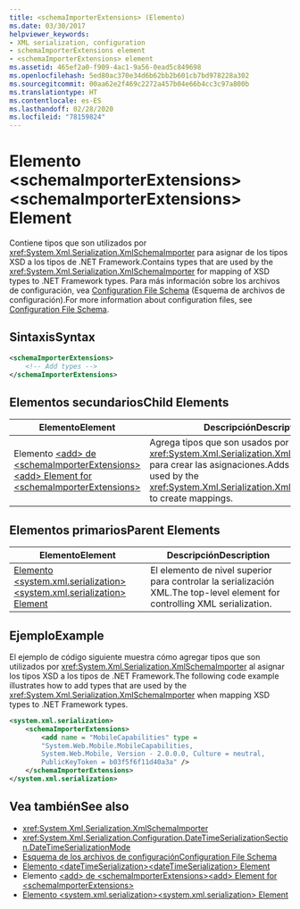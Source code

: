 ```yaml
---
title: <schemaImporterExtensions> (Elemento)
ms.date: 03/30/2017
helpviewer_keywords:
- XML serialization, configuration
- schemaImporterExtensions element
- <schemaImporterExtensions> element
ms.assetid: 465ef2a0-f909-4ac1-9a56-0ead5c849698
ms.openlocfilehash: 5ed80ac370e34d6b62bb2b601cb7bd978228a302
ms.sourcegitcommit: 00aa62e2f469c2272a457b04e66b4cc3c97a800b
ms.translationtype: HT
ms.contentlocale: es-ES
ms.lasthandoff: 02/28/2020
ms.locfileid: "78159824"
---
```

# <a name="schemaimporterextensions-element"></a><span data-ttu-id="c1496-102">Elemento \<schemaImporterExtensions></span><span class="sxs-lookup"><span data-stu-id="c1496-102">\<schemaImporterExtensions> Element</span></span>
<span data-ttu-id="c1496-103">Contiene tipos que son utilizados por <xref:System.Xml.Serialization.XmlSchemaImporter> para asignar de los tipos XSD a los tipos de .NET Framework.</span><span class="sxs-lookup"><span data-stu-id="c1496-103">Contains types that are used by the <xref:System.Xml.Serialization.XmlSchemaImporter> for mapping of XSD types to .NET Framework types.</span></span> <span data-ttu-id="c1496-104">Para más información sobre los archivos de configuración, vea [Configuration File Schema](../../../docs/framework/configure-apps/file-schema/index.md) (Esquema de archivos de configuración).</span><span class="sxs-lookup"><span data-stu-id="c1496-104">For more information about configuration files, see [Configuration File Schema](../../../docs/framework/configure-apps/file-schema/index.md).</span></span>  
  
## <a name="syntax"></a><span data-ttu-id="c1496-105">Sintaxis</span><span class="sxs-lookup"><span data-stu-id="c1496-105">Syntax</span></span>  
  
```xml  
<schemaImporterExtensions>  
    <!-- Add types -->  
</schemaImporterExtensions>  
```  
  
## <a name="child-elements"></a><span data-ttu-id="c1496-106">Elementos secundarios</span><span class="sxs-lookup"><span data-stu-id="c1496-106">Child Elements</span></span>  
  
|<span data-ttu-id="c1496-107">Elemento</span><span class="sxs-lookup"><span data-stu-id="c1496-107">Element</span></span>|<span data-ttu-id="c1496-108">Descripción</span><span class="sxs-lookup"><span data-stu-id="c1496-108">Description</span></span>|  
|-------------|-----------------|  
|<span data-ttu-id="c1496-109">Elemento [\<add> de \<schemaImporterExtensions>](../../../docs/standard/serialization/add-element-for-schemaimporterextensions.md)</span><span class="sxs-lookup"><span data-stu-id="c1496-109">[\<add> Element for \<schemaImporterExtensions>](../../../docs/standard/serialization/add-element-for-schemaimporterextensions.md)</span></span>|<span data-ttu-id="c1496-110">Agrega tipos que son usados por <xref:System.Xml.Serialization.XmlSchemaImporter> para crear las asignaciones.</span><span class="sxs-lookup"><span data-stu-id="c1496-110">Adds types that are used by the <xref:System.Xml.Serialization.XmlSchemaImporter> to create mappings.</span></span>|  
  
## <a name="parent-elements"></a><span data-ttu-id="c1496-111">Elementos primarios</span><span class="sxs-lookup"><span data-stu-id="c1496-111">Parent Elements</span></span>  
  
|<span data-ttu-id="c1496-112">Elemento</span><span class="sxs-lookup"><span data-stu-id="c1496-112">Element</span></span>|<span data-ttu-id="c1496-113">Descripción</span><span class="sxs-lookup"><span data-stu-id="c1496-113">Description</span></span>|  
|-------------|-----------------|  
|[<span data-ttu-id="c1496-114">Elemento \<system.xml.serialization></span><span class="sxs-lookup"><span data-stu-id="c1496-114">\<system.xml.serialization> Element</span></span>](../../../docs/standard/serialization/system-xml-serialization-element.md)|<span data-ttu-id="c1496-115">El elemento de nivel superior para controlar la serialización XML.</span><span class="sxs-lookup"><span data-stu-id="c1496-115">The top-level element for controlling XML serialization.</span></span>|  
  
## <a name="example"></a><span data-ttu-id="c1496-116">Ejemplo</span><span class="sxs-lookup"><span data-stu-id="c1496-116">Example</span></span>  
 <span data-ttu-id="c1496-117">El ejemplo de código siguiente muestra cómo agregar tipos que son utilizados por <xref:System.Xml.Serialization.XmlSchemaImporter> al asignar los tipos XSD a los tipos de .NET Framework.</span><span class="sxs-lookup"><span data-stu-id="c1496-117">The following code example illustrates how to add types that are used by the <xref:System.Xml.Serialization.XmlSchemaImporter> when mapping XSD types to .NET Framework types.</span></span>  
  
```xml  
<system.xml.serialization>  
    <schemaImporterExtensions>  
        <add name = "MobileCapabilities" type =
        "System.Web.Mobile.MobileCapabilities,
        System.Web.Mobile, Version - 2.0.0.0, Culture = neutral,
        PublicKeyToken = b03f5f6f11d40a3a" />  
    </schemaImporterExtensions>  
</system.xml.serialization>  
```  
  
## <a name="see-also"></a><span data-ttu-id="c1496-118">Vea también</span><span class="sxs-lookup"><span data-stu-id="c1496-118">See also</span></span>

- <xref:System.Xml.Serialization.XmlSchemaImporter>
- <xref:System.Xml.Serialization.Configuration.DateTimeSerializationSection.DateTimeSerializationMode>
- [<span data-ttu-id="c1496-119">Esquema de los archivos de configuración</span><span class="sxs-lookup"><span data-stu-id="c1496-119">Configuration File Schema</span></span>](../../../docs/framework/configure-apps/file-schema/index.md)
- [<span data-ttu-id="c1496-120">Elemento \<dateTimeSerialization></span><span class="sxs-lookup"><span data-stu-id="c1496-120">\<dateTimeSerialization> Element</span></span>](../../../docs/standard/serialization/datetimeserialization-element.md)
- <span data-ttu-id="c1496-121">Elemento [\<add> de \<schemaImporterExtensions>](../../../docs/standard/serialization/add-element-for-schemaimporterextensions.md)</span><span class="sxs-lookup"><span data-stu-id="c1496-121">[\<add> Element for \<schemaImporterExtensions>](../../../docs/standard/serialization/add-element-for-schemaimporterextensions.md)</span></span>
- [<span data-ttu-id="c1496-122">Elemento \<system.xml.serialization></span><span class="sxs-lookup"><span data-stu-id="c1496-122">\<system.xml.serialization> Element</span></span>](../../../docs/standard/serialization/system-xml-serialization-element.md)
